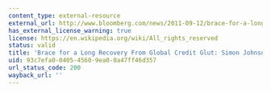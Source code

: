 ```yaml
---
content_type: external-resource
external_url: http://www.bloomberg.com/news/2011-09-12/brace-for-a-long-recovery-from-credit-glut-commentary-by-simon-johnson.html
has_external_license_warning: true
license: https://en.wikipedia.org/wiki/All_rights_reserved
status: valid
title: 'Brace for a Long Recovery From Global Credit Glut: Simon Johnson'
uid: 93c7efa0-0405-4560-9ea0-0a47ff46d357
url_status_code: 200
wayback_url: ''
---
```

